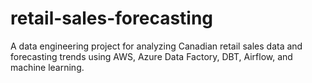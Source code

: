 # retail-sales-forecasting
A data engineering project for analyzing Canadian retail sales data and forecasting trends using AWS, Azure Data Factory, DBT, Airflow, and machine learning.
